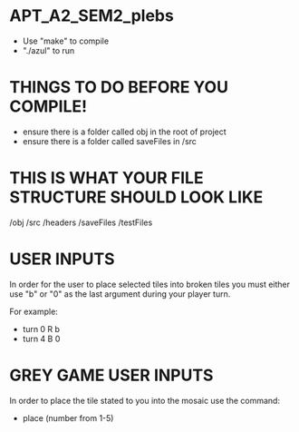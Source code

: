 # APT_A2_SEM2_plebs

- Use "make" to compile
- "./azul" to run

# THINGS TO DO BEFORE YOU COMPILE!
- ensure there is a folder called obj in the root of project
- ensure there is a folder called saveFiles in /src

# THIS IS WHAT YOUR FILE STRUCTURE SHOULD LOOK LIKE

/obj
/src
    /headers
    /saveFiles
    /testFiles

# USER INPUTS
In order for the user to place selected tiles into broken tiles you must either
use "b" or "0" as the last argument during your player turn.

For example:
- turn 0 R b
- turn 4 B 0

# GREY GAME USER INPUTS
In order to place the tile stated to you into the mosaic use the command:
- place (number from 1-5)